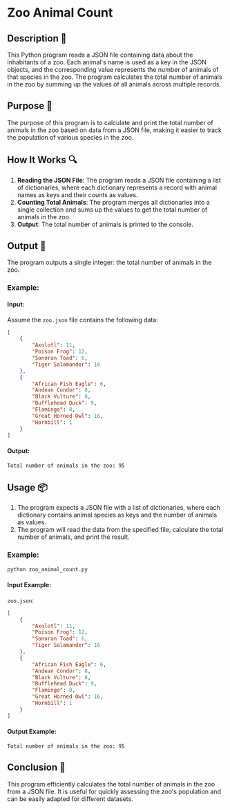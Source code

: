 # Zoo Animal Count

## Description 📝

This Python program reads a JSON file containing data about the inhabitants of a zoo.
Each animal's name is used as a key in the JSON objects, and the corresponding value represents the number of animals of that species in the zoo.
The program calculates the total number of animals in the zoo by summing up the values of all animals across multiple records.

## Purpose 🎯

The purpose of this program is to calculate and print the total number of animals in the zoo based on data from a JSON file, making it easier to track the population of various species in the zoo.

## How It Works 🔍

1. **Reading the JSON File**: The program reads a JSON file containing a list of dictionaries, where each dictionary represents a record with animal names as keys and their counts as values.
2. **Counting Total Animals**: The program merges all dictionaries into a single collection and sums up the values to get the total number of animals in the zoo.
3. **Output**: The total number of animals is printed to the console.

## Output 📜

The program outputs a single integer: the total number of animals in the zoo.

### Example:

#### Input:

Assume the `zoo.json` file contains the following data:

```json
[
    {
        "Axolotl": 11,
        "Poison Frog": 12,
        "Sonoran Toad": 6,
        "Tiger Salamander": 16
    },
    {
        "African Fish Eagle": 6,
        "Andean Condor": 8,
        "Black Vulture": 8,
        "Bufflehead Duck": 9,
        "Flamingo": 8,
        "Great Horned Owl": 16,
        "Hornbill": 1
    }
]
```

#### Output:

```
Total number of animals in the zoo: 95
```

## Usage 📦

1. The program expects a JSON file with a list of dictionaries, where each dictionary contains animal species as keys and the number of animals as values.
2. The program will read the data from the specified file, calculate the total number of animals, and print the result.

### Example:

```bash
python zoo_animal_count.py
```

#### Input Example:

`zoo.json`:

```json
[
    {
        "Axolotl": 11,
        "Poison Frog": 12,
        "Sonoran Toad": 6,
        "Tiger Salamander": 16
    },
    {
        "African Fish Eagle": 6,
        "Andean Condor": 8,
        "Black Vulture": 8,
        "Bufflehead Duck": 9,
        "Flamingo": 8,
        "Great Horned Owl": 16,
        "Hornbill": 1
    }
]
```

#### Output Example:

```
Total number of animals in the zoo: 95
```

## Conclusion 🚀

This program efficiently calculates the total number of animals in the zoo from a JSON file.
It is useful for quickly assessing the zoo's population and can be easily adapted for different datasets.
